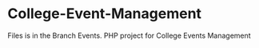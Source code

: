 # College-Event-Management
Files is in the Branch Events.
PHP project for College Events Management

